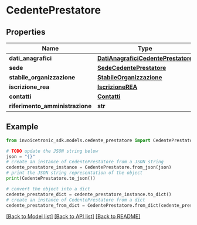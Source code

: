 # CedentePrestatore


## Properties

Name | Type | Description | Notes
------------ | ------------- | ------------- | -------------
**dati_anagrafici** | [**DatiAnagraficiCedentePrestatore**](DatiAnagraficiCedentePrestatore.md) |  | [optional] 
**sede** | [**SedeCedentePrestatore**](SedeCedentePrestatore.md) |  | [optional] 
**stabile_organizzazione** | [**StabileOrganizzazione**](StabileOrganizzazione.md) |  | [optional] 
**iscrizione_rea** | [**IscrizioneREA**](IscrizioneREA.md) |  | [optional] 
**contatti** | [**Contatti**](Contatti.md) |  | [optional] 
**riferimento_amministrazione** | **str** |  | [optional] 

## Example

```python
from invoicetronic_sdk.models.cedente_prestatore import CedentePrestatore

# TODO update the JSON string below
json = "{}"
# create an instance of CedentePrestatore from a JSON string
cedente_prestatore_instance = CedentePrestatore.from_json(json)
# print the JSON string representation of the object
print(CedentePrestatore.to_json())

# convert the object into a dict
cedente_prestatore_dict = cedente_prestatore_instance.to_dict()
# create an instance of CedentePrestatore from a dict
cedente_prestatore_from_dict = CedentePrestatore.from_dict(cedente_prestatore_dict)
```
[[Back to Model list]](../README.md#documentation-for-models) [[Back to API list]](../README.md#documentation-for-api-endpoints) [[Back to README]](../README.md)


